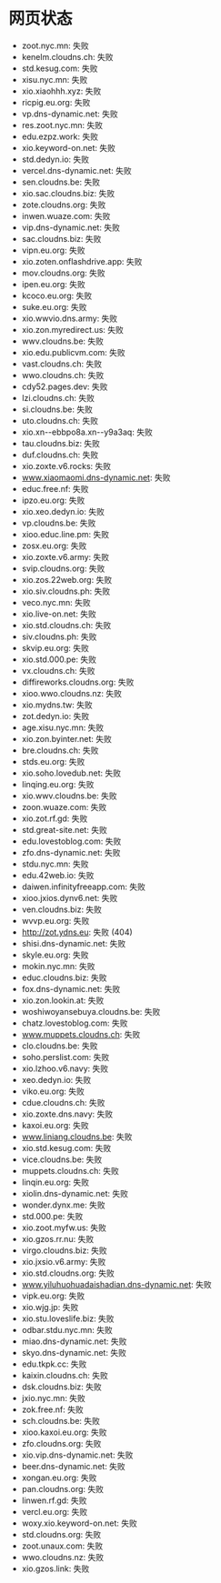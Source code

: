 # 网页状态
- zoot.nyc.mn: 失败
- kenelm.cloudns.ch: 失败
- std.kesug.com: 失败
- xisu.nyc.mn: 失败
- xio.xiaohhh.xyz: 失败
- ricpig.eu.org: 失败
- vp.dns-dynamic.net: 失败
- res.zoot.nyc.mn: 失败
- edu.ezpz.work: 失败
- xio.keyword-on.net: 失败
- std.dedyn.io: 失败
- vercel.dns-dynamic.net: 失败
- sen.cloudns.be: 失败
- xio.sac.cloudns.biz: 失败
- zote.cloudns.org: 失败
- inwen.wuaze.com: 失败
- vip.dns-dynamic.net: 失败
- sac.cloudns.biz: 失败
- vipn.eu.org: 失败
- xio.zoten.onflashdrive.app: 失败
- mov.cloudns.org: 失败
- ipen.eu.org: 失败
- kcoco.eu.org: 失败
- suke.eu.org: 失败
- xio.wwvio.dns.army: 失败
- xio.zon.myredirect.us: 失败
- wwv.cloudns.be: 失败
- xio.edu.publicvm.com: 失败
- vast.cloudns.ch: 失败
- wwo.cloudns.ch: 失败
- cdy52.pages.dev: 失败
- lzi.cloudns.ch: 失败
- si.cloudns.be: 失败
- uto.cloudns.ch: 失败
- xio.xn--ebbpo8a.xn--y9a3aq: 失败
- tau.cloudns.biz: 失败
- duf.cloudns.ch: 失败
- xio.zoxte.v6.rocks: 失败
- www.xiaomaomi.dns-dynamic.net: 失败
- educ.free.nf: 失败
- ipzo.eu.org: 失败
- xio.xeo.dedyn.io: 失败
- vp.cloudns.be: 失败
- xioo.educ.line.pm: 失败
- zosx.eu.org: 失败
- xio.zoxte.v6.army: 失败
- svip.cloudns.org: 失败
- xio.zos.22web.org: 失败
- xio.siv.cloudns.ph: 失败
- veco.nyc.mn: 失败
- xio.live-on.net: 失败
- xio.std.cloudns.ch: 失败
- siv.cloudns.ph: 失败
- skvip.eu.org: 失败
- xio.std.000.pe: 失败
- vx.cloudns.ch: 失败
- diffireworks.cloudns.org: 失败
- xioo.wwo.cloudns.nz: 失败
- xio.mydns.tw: 失败
- zot.dedyn.io: 失败
- age.xisu.nyc.mn: 失败
- xio.zon.byinter.net: 失败
- bre.cloudns.ch: 失败
- stds.eu.org: 失败
- xio.soho.lovedub.net: 失败
- linqing.eu.org: 失败
- xio.wwv.cloudns.be: 失败
- zoon.wuaze.com: 失败
- xio.zot.rf.gd: 失败
- std.great-site.net: 失败
- edu.lovestoblog.com: 失败
- zfo.dns-dynamic.net: 失败
- stdu.nyc.mn: 失败
- edu.42web.io: 失败
- daiwen.infinityfreeapp.com: 失败
- xioo.jxios.dynv6.net: 失败
- ven.cloudns.biz: 失败
- wvvp.eu.org: 失败
- http://zot.ydns.eu: 失败 (404)
- shisi.dns-dynamic.net: 失败
- skyle.eu.org: 失败
- mokin.nyc.mn: 失败
- educ.cloudns.biz: 失败
- fox.dns-dynamic.net: 失败
- xio.zon.lookin.at: 失败
- woshiwoyansebuya.cloudns.be: 失败
- chatz.lovestoblog.com: 失败
- www.muppets.cloudns.ch: 失败
- clo.cloudns.be: 失败
- soho.perslist.com: 失败
- xio.lzhoo.v6.navy: 失败
- xeo.dedyn.io: 失败
- viko.eu.org: 失败
- cdue.cloudns.ch: 失败
- xio.zoxte.dns.navy: 失败
- kaxoi.eu.org: 失败
- www.liniang.cloudns.be: 失败
- xio.std.kesug.com: 失败
- vice.cloudns.be: 失败
- muppets.cloudns.ch: 失败
- linqin.eu.org: 失败
- xiolin.dns-dynamic.net: 失败
- wonder.dynx.me: 失败
- std.000.pe: 失败
- xio.zoot.myfw.us: 失败
- xio.gzos.rr.nu: 失败
- virgo.cloudns.biz: 失败
- xio.jxsio.v6.army: 失败
- xio.std.cloudns.org: 失败
- www.yiluhuohuadaishadian.dns-dynamic.net: 失败
- vipk.eu.org: 失败
- xio.wjg.jp: 失败
- xio.stu.loveslife.biz: 失败
- odbar.stdu.nyc.mn: 失败
- miao.dns-dynamic.net: 失败
- skyo.dns-dynamic.net: 失败
- edu.tkpk.cc: 失败
- kaixin.cloudns.ch: 失败
- dsk.cloudns.biz: 失败
- jxio.nyc.mn: 失败
- zok.free.nf: 失败
- sch.cloudns.be: 失败
- xioo.kaxoi.eu.org: 失败
- zfo.cloudns.org: 失败
- xio.vip.dns-dynamic.net: 失败
- beer.dns-dynamic.net: 失败
- xongan.eu.org: 失败
- pan.cloudns.org: 失败
- linwen.rf.gd: 失败
- vercl.eu.org: 失败
- woxy.xio.keyword-on.net: 失败
- std.cloudns.org: 失败
- zoot.unaux.com: 失败
- wwo.cloudns.nz: 失败
- xio.gzos.link: 失败
